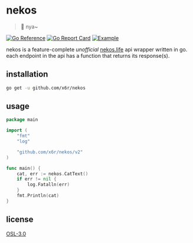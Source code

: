 # nekos

> 🐾 nya~

[![Go Reference](https://pkg.go.dev/badge/github.com/x6r/nekos.svg)](https://pkg.go.dev/github.com/x6r/nekos/v2)
[![Go Report Card](https://goreportcard.com/badge/github.com/x6r/nekos)](https://goreportcard.com/report/github.com/x6r/nekos)
[![Example](https://img.shields.io/badge/Example-__example%2F-C14DAA?style=flat)](https://github.com/x6r/nekos/blob/master/_example/main.go)

nekos is a feature-complete _unofficial_ [nekos.life](https://nekos.life/) api wrapper written in go. each endpoint in the api has a function that returns its response(s).

## installation

```sh
go get -u github.com/x6r/nekos
```

## usage

```go
package main

import (
	"fmt"
	"log"

	"github.com/x6r/nekos/v2"
)

func main() {
	cat, err := nekos.CatText()
	if err != nil {
		log.Fatalln(err)
	}
	fmt.Println(cat)
}
```

## license

[OSL-3.0](https://github.com/x6r/nekos/blob/master/LICENSE)
